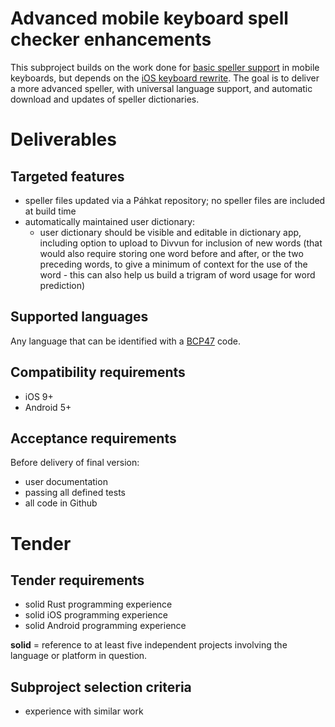 # Advanced mobile keyboard spell checker enhancements

This subproject builds on the work done for [basic speller support](MobileSpell.md) in mobile keyboards, but depends on the [iOS keyboard rewrite](iOSKeyboardRewrite.md). The goal is to deliver a more advanced speller, with universal language support, and automatic download and updates of speller dictionaries.

# Deliverables

## Targeted features

* speller files updated via a Páhkat repository; no speller files are included at build time
* automatically maintained user dictionary:
    * user dictionary should be visible and editable in dictionary app, including option to upload to Divvun for inclusion of new words (that would also require storing one word before and after, or the two preceding words, to give a minimum of context for the use of the word - this can also help us build a trigram of word usage for word prediction)

## Supported languages

Any language that can be identified with a [BCP47](https://tools.ietf.org/html/bcp47) code.

## Compatibility requirements

* iOS 9+
* Android 5+

## Acceptance requirements

Before delivery of final version:

* user documentation
* passing all defined tests
* all code in Github

# Tender

## Tender requirements

* solid Rust programming experience
* solid iOS programming experience
* solid Android programming experience

**solid** = reference to at least five independent projects involving the language or platform in question.

## Subproject selection criteria

* experience with similar work
